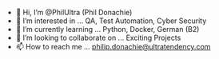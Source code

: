 - 👋 Hi, I’m @PhilUltra (Phil Donachie)
- 👀 I’m interested in ... QA, Test Automation, Cyber Security
- 🌱 I’m currently learning ... Python, Docker, German (B2)
- 💞️ I’m looking to collaborate on ... Exciting Projects
- 📫 How to reach me ... philip.donachie@ultratendency.com


<!---
PhilUltra/PhilUltra is a ✨ special ✨ repository because its `README.md` (this file) appears on your GitHub profile.
You can click the Preview link to take a look at your changes.
--->
